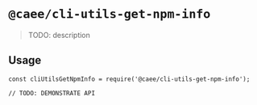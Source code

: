 # `@caee/cli-utils-get-npm-info`

> TODO: description

## Usage

```
const cliUtilsGetNpmInfo = require('@caee/cli-utils-get-npm-info');

// TODO: DEMONSTRATE API
```
